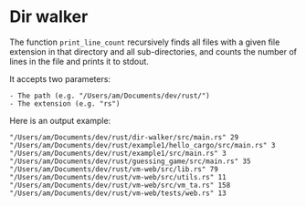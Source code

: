 # Dir walker

The function `print_line_count` recursively finds all files with a given file extension in that directory and all sub-directories, and counts the number of lines in the file and prints it to stdout.

It accepts two parameters:

    - The path (e.g. "/Users/am/Documents/dev/rust/")
    - The extension (e.g. "rs")

Here is an output example:

```
"/Users/am/Documents/dev/rust/dir-walker/src/main.rs" 29
"/Users/am/Documents/dev/rust/example1/hello_cargo/src/main.rs" 3
"/Users/am/Documents/dev/rust/example1/src/main.rs" 3
"/Users/am/Documents/dev/rust/guessing_game/src/main.rs" 35
"/Users/am/Documents/dev/rust/vm-web/src/lib.rs" 79
"/Users/am/Documents/dev/rust/vm-web/src/utils.rs" 11
"/Users/am/Documents/dev/rust/vm-web/src/vm_ta.rs" 158
"/Users/am/Documents/dev/rust/vm-web/tests/web.rs" 13
```
